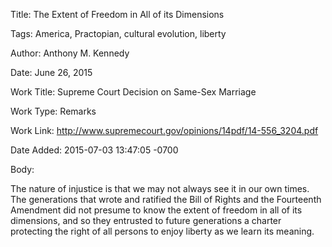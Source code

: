 Title:  The Extent of Freedom in All of its Dimensions

Tags:   America, Practopian, cultural evolution, liberty

Author: Anthony M. Kennedy

Date:   June 26, 2015

Work Title: Supreme Court Decision on Same-Sex Marriage

Work Type: Remarks

Work Link: http://www.supremecourt.gov/opinions/14pdf/14-556_3204.pdf

Date Added: 2015-07-03 13:47:05 -0700

Body: 

The nature of injustice is that we may not always see it in our own times. The generations that wrote and ratified the Bill of Rights and the Fourteenth Amendment did not presume to know the extent of freedom in all of its dimensions, and so they entrusted to future generations a charter protecting the right of all persons to enjoy liberty as we learn its meaning.

